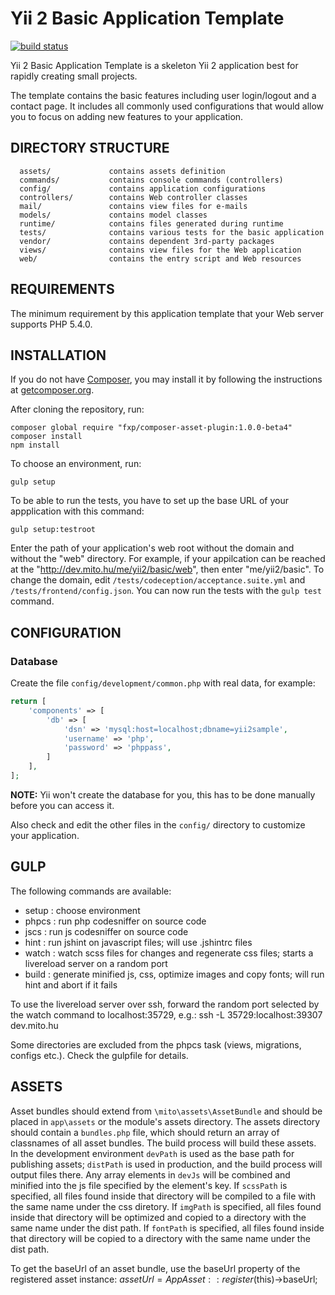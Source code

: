Yii 2 Basic Application Template
================================

[![build status](http://gitlab-ci.mito.hu/projects/1/status.png?ref=master)](http://gitlab-ci.mito.hu/projects/1?ref=master)

Yii 2 Basic Application Template is a skeleton Yii 2 application best for
rapidly creating small projects.

The template contains the basic features including user login/logout and a contact page.
It includes all commonly used configurations that would allow you to focus on adding new
features to your application.


DIRECTORY STRUCTURE
-------------------

      assets/             contains assets definition
      commands/           contains console commands (controllers)
      config/             contains application configurations
      controllers/        contains Web controller classes
      mail/               contains view files for e-mails
      models/             contains model classes
      runtime/            contains files generated during runtime
      tests/              contains various tests for the basic application
      vendor/             contains dependent 3rd-party packages
      views/              contains view files for the Web application
      web/                contains the entry script and Web resources



REQUIREMENTS
------------

The minimum requirement by this application template that your Web server supports PHP 5.4.0.


INSTALLATION
------------

If you do not have [Composer](http://getcomposer.org/), you may install it by following the instructions
at [getcomposer.org](http://getcomposer.org/doc/00-intro.md#installation-nix).

After cloning the repository, run:

~~~
composer global require "fxp/composer-asset-plugin:1.0.0-beta4"
composer install
npm install
~~~

To choose an environment, run:

~~~
gulp setup
~~~

To be able to run the tests, you have to set up the base URL of your appplication with this command:

~~~
gulp setup:testroot
~~~

Enter the path of your application's web root without the domain and without the "web" directory.
For example, if your appilcation can be reached at the "http://dev.mito.hu/me/yii2/basic/web", then enter "me/yii2/basic".
To change the domain, edit `/tests/codeception/acceptance.suite.yml` and `/tests/frontend/config.json`.
You can now run the tests with the `gulp test` command.


CONFIGURATION
-------------

### Database

Create the file `config/development/common.php` with real data, for example:

```php
return [
    'components' => [
        'db' => [
            'dsn' => 'mysql:host=localhost;dbname=yii2sample',
            'username' => 'php',
            'password' => 'phppass',
        ]
    ],
];
```

**NOTE:** Yii won't create the database for you, this has to be done manually before you can access it.

Also check and edit the other files in the `config/` directory to customize your application.

GULP
-----

The following commands are available:

* setup : choose environment
* phpcs : run php codesniffer on source code
* jscs : run js codesniffer on source code
* hint : run jshint on javascript files; will use .jshintrc files
* watch : watch scss files for changes and regenerate css files; starts a livereload server on a random port
* build : generate minified js, css, optimize images and copy fonts; will run hint and abort if it fails

To use the livereload server over ssh, forward the random port selected by the watch command to localhost:35729, e.g.:
    ssh -L 35729:localhost:39307 dev.mito.hu

Some directories are excluded from the phpcs task (views, migrations, configs etc.). Check the gulpfile for details.

ASSETS
------

Asset bundles should extend from `\mito\assets\AssetBundle` and should be placed in `app\assets` or the module's assets directory.
The assets directory should contain a `bundles.php` file, which should return an array of classnames of all asset bundles.
The build process will build these assets.
In the development environment `devPath` is used as the base path for publishing assets; `distPath` is used in production, and
the build process will output files there.
Any array elements in `devJs` will be combined and minified into the js file specified by the element's key.
If `scssPath` is specified, all files found inside that directory will be compiled to a file with the same name under the css diretory.
If `imgPath` is specified, all files found inside that directory will be optimized and copied to a directory with the same name under the dist path.
If `fontPath` is specified, all files found inside that directory will be copied to a directory with the same name under the dist path.

To get the baseUrl of an asset bundle, use the baseUrl property of the registered asset instance:
    $assetUrl = AppAsset::register($this)->baseUrl;
